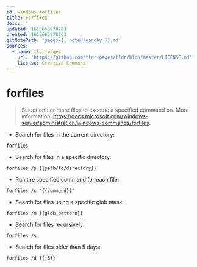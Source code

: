 ```yaml
---
id: windows.forfiles
title: Forfiles
desc: ''
updated: 1615663978763
created: 1615663978763
gitNotePath: 'pages/{{ noteHiearchy }}.md'
sources:
  - name: tldr-pages
    url: 'https://github.com/tldr-pages/tldr/blob/master/LICENSE.md'
    license: Creative Commons
---
```

# forfiles

> Select one or more files to execute a specified command on.
> More information: <https://docs.microsoft.com/windows-server/administration/windows-commands/forfiles>.

- Search for files in the current directory:

`forfiles`

- Search for files in a specific directory:

`forfiles /p {{path/to/directory}}`

- Run the specified command for each file:

`forfiles /c "{{command}}"`

- Search for files using a specific glob mask:

`forfiles /m {{glob_pattern}}`

- Search for files recursively:

`forfiles /s`

- Search for files older than 5 days:

`forfiles /d {{+5}}`

